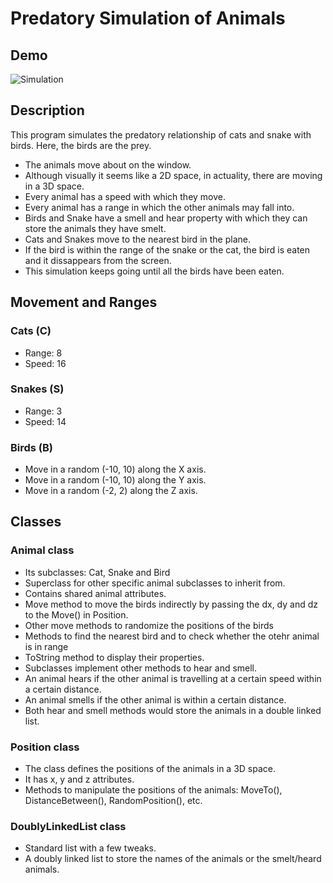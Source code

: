# Predatory Simulation of Animals

## Demo
![Simulation](https://github.com/JCQuacode/Predatory-Simulation/assets/122890528/984ceffa-0c62-412a-bbe2-c5eecc54712f)


## Description
This program simulates the predatory relationship of cats and snake with birds. Here, the birds are the prey.

- The animals move about on the window.
- Although visually it seems like a 2D space, in actuality, there are moving in a 3D space.
- Every animal has a speed with which they move.
- Every animal has a range in which the other animals may fall into.
- Birds and Snake have a smell and hear property with which they can store the animals they have smelt.
- Cats and Snakes move to the nearest bird in the plane.
- If the bird is within the range of the snake or the cat, the bird is eaten and it dissappears from the screen.
- This simulation keeps going until all the birds have been eaten.

## Movement and Ranges
### Cats (C)
- Range: 8
- Speed: 16

### Snakes (S)
- Range: 3
- Speed: 14

### Birds (B)
- Move in a random (-10, 10) along the X axis.
- Move in a random (-10, 10) along the Y axis.
- Move in a random (-2, 2) along the Z axis.

## Classes
### Animal class
- Its subclasses: Cat, Snake and Bird
- Superclass for other specific animal subclasses to inherit from.
- Contains shared animal attributes.
- Move method to move the birds indirectly by passing the dx, dy and dz to the Move() in Position.
- Other move methods to randomize the positions of the birds
- Methods to find the nearest bird and to check whether the otehr animal is in range
- ToString method to display their properties.
- Subclasses implement other methods to hear and smell.
- An animal hears if the other animal is travelling at a certain speed within a certain distance.
- An animal smells if the other animal is within a certain distance.
- Both hear and smell methods would store the animals in a double linked list.

### Position class
- The class defines the positions of the animals in a 3D space.
- It has x, y and z attributes.
- Methods to manipulate the positions of the animals: MoveTo(), DistanceBetween(), RandomPosition(), etc.

### DoublyLinkedList class
- Standard list with a few tweaks.
- A doubly linked list to store the names of the animals or the smelt/heard animals.
